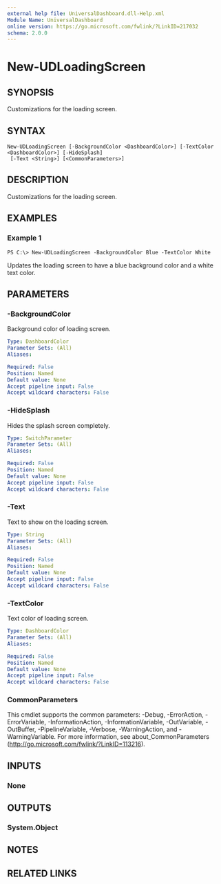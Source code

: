 ```yaml
---
external help file: UniversalDashboard.dll-Help.xml
Module Name: UniversalDashboard
online version: https://go.microsoft.com/fwlink/?LinkID=217032
schema: 2.0.0
---
```


# New-UDLoadingScreen

## SYNOPSIS
Customizations for the loading screen.

## SYNTAX

```
New-UDLoadingScreen [-BackgroundColor <DashboardColor>] [-TextColor <DashboardColor>] [-HideSplash]
 [-Text <String>] [<CommonParameters>]
```

## DESCRIPTION
Customizations for the loading screen.

## EXAMPLES

### Example 1
```
PS C:\> New-UDLoadingScreen -BackgroundColor Blue -TextColor White
```

Updates the loading screen to have a blue background color and a white text color.

## PARAMETERS

### -BackgroundColor
Background color of loading screen.

```yaml
Type: DashboardColor
Parameter Sets: (All)
Aliases: 

Required: False
Position: Named
Default value: None
Accept pipeline input: False
Accept wildcard characters: False
```

### -HideSplash
Hides the splash screen completely.

```yaml
Type: SwitchParameter
Parameter Sets: (All)
Aliases: 

Required: False
Position: Named
Default value: None
Accept pipeline input: False
Accept wildcard characters: False
```

### -Text
Text to show on the loading screen. 

```yaml
Type: String
Parameter Sets: (All)
Aliases: 

Required: False
Position: Named
Default value: None
Accept pipeline input: False
Accept wildcard characters: False
```

### -TextColor
Text color of loading screen.

```yaml
Type: DashboardColor
Parameter Sets: (All)
Aliases: 

Required: False
Position: Named
Default value: None
Accept pipeline input: False
Accept wildcard characters: False
```

### CommonParameters
This cmdlet supports the common parameters: -Debug, -ErrorAction, -ErrorVariable, -InformationAction, -InformationVariable, -OutVariable, -OutBuffer, -PipelineVariable, -Verbose, -WarningAction, and -WarningVariable. For more information, see about_CommonParameters (http://go.microsoft.com/fwlink/?LinkID=113216).

## INPUTS

### None

## OUTPUTS

### System.Object

## NOTES

## RELATED LINKS


